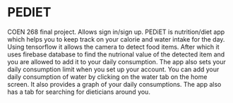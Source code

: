 # PEDIET
COEN 268 final project. 
Allows sign in/sign up.
PEDiET is nutrition/diet app which helps you to keep track on your calorie and water intake for the day. 
Using tensorflow it allows the camera to detect food items. After which it uses firebase database to find the nutrional value of
the detected item and you are allowed to add it to your daily consumption.
The app also sets your daily consumption limit when you set up your account.
You can add your daily consumption of water by clicking on the water tab on the home screen.
It also provides a graph of your daily consumptions.
The app also has a tab for searching for dieticians around you.
